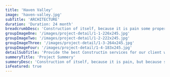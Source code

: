 ```yaml
---
title: 'Haven Valley'
image: 'haven-valley.jpg'
subTitle: 'ARCHITECTURE'
duration: 'Duration: 24 month'
breadcrumbDesc: 'Construction of itself, because it is pain some proper style design occur are pleasure'
groupImageOne: '/images/project-detail/1-1-226x245.jpg'
groupImageTwo: '/images/project-detail/1-2-222x245.jpg'
groupImageThree: '/images/project-detail/1-3-264x245.jpg'
groupImageFour: '/images/project-detail/1-4-183x245.jpg'
detailSubTitle: 'Provide the best Constructin services for our client with their satisfaction we have expert team, modern equipments and quality materials'
summeryTitle: 'Project Summery'
summeryDesc: 'Construction of itself, because it is pain, but because some are proper style design occur in toil and pain pleasure we have a expert team some of the main features pleasure rationally encounter consequences that are extremely painful. Nor again is there anyone who loves or pursues or desires to obtain pain of itself, because it is pain, but because occasionally circumstances occur in which toil and pain can procure him some great pleasure...'
isFeatured: true
---
```

